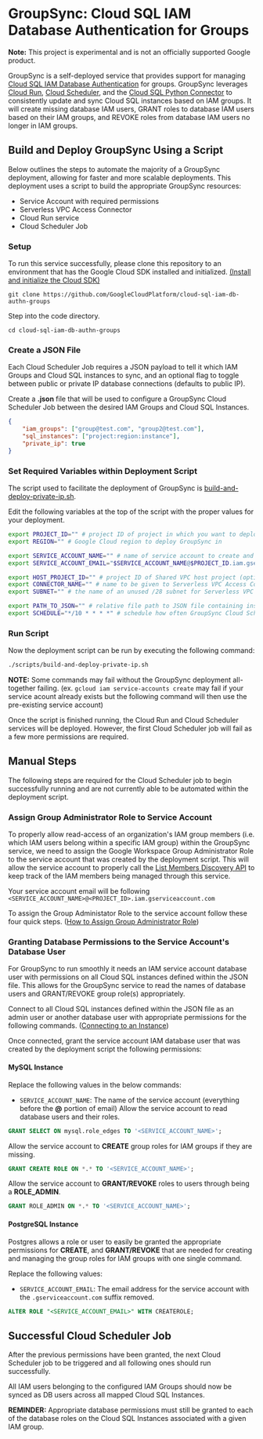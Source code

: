 # GroupSync: Cloud SQL IAM Database Authentication for Groups
**Note:** This project is experimental and is not an officially supported Google product.

GroupSync is a self-deployed service that provides support for managing [Cloud SQL IAM Database Authentication](https://cloud.google.com/sql/docs/mysql/authentication) for groups. GroupSync leverages [Cloud Run](https://cloud.google.com/run), [Cloud Scheduler](https://cloud.google.com/scheduler), and the [Cloud SQL Python Connector](https://github.com/googlecloudplatform/cloud-sql-python-connector) to consistently update and sync Cloud SQL instances based on IAM groups. It will create missing database IAM users, GRANT roles to database IAM users based on their IAM groups, and REVOKE roles from database IAM users no longer in IAM groups.

## Build and Deploy GroupSync Using a Script
Below outlines the steps to automate the majority of a GroupSync deployment, allowing for faster and more scalable deployments.
This deployment uses a script to build the appropriate GroupSync resources:
- Service Account with required permissions
- Serverless VPC Access Connector
- Cloud Run service
- Cloud Scheduler Job

### Setup
To run this service successfully, please clone this repository to an environment that has the Google Cloud SDK installed and initialized. [(Install and initialize the Cloud SDK)](https://cloud.google.com/sdk/docs/install)

```
git clone https://github.com/GoogleCloudPlatform/cloud-sql-iam-db-authn-groups
```

Step into the code directory.

```
cd cloud-sql-iam-db-authn-groups
```

### Create a JSON File
Each Cloud Scheduler Job requires a JSON payload to tell it which IAM Groups and
Cloud SQL instances to sync, and an optional flag to toggle between public or
private IP database connections (defaults to public IP).

Create a **.json** file that will be used to configure a GroupSync Cloud
Scheduler Job between the desired IAM Groups and Cloud SQL Instances. 

```json
{
    "iam_groups": ["group@test.com", "group2@test.com"],
    "sql_instances": ["project:region:instance"],
    "private_ip": true
}
```

### Set Required Variables within Deployment Script
The script used to facilitate the deployment of GroupSync is
[build-and-deploy-private-ip.sh](build-and-deploy-private-ip.sh).

Edit the following variables at the top of the script with the
proper values for your deployment.
```bash
export PROJECT_ID="" # project ID of project in which you want to deploy the service within
export REGION="" # Google Cloud region to deploy GroupSync in

export SERVICE_ACCOUNT_NAME="" # name of service account to create and use with GroupSync
export SERVICE_ACCOUNT_EMAIL="$SERVICE_ACCOUNT_NAME@$PROJECT_ID.iam.gserviceaccount.com" # email of service account to deploy Cloud Run with

export HOST_PROJECT_ID="" # project ID of Shared VPC host project (optional)
export CONNECTOR_NAME="" # name to be given to Serverless VPC Access Connector
export SUBNET="" # the name of an unused /28 subnet for Serverless VPC Access Connector

export PATH_TO_JSON="" # relative file path to JSON file containing instance-to-group mappings for Cloud Scheduler
export SCHEDULE="*/10 * * * *" # schedule how often GroupSync Cloud Scheduler is called (defaults to 10 mins)
```

### Run Script
Now the deployment script can be run by executing the following command:

```bash
./scripts/build-and-deploy-private-ip.sh
```

**NOTE:** Some commands may fail without the GroupSync deployment all-together failing.
(ex. `gcloud iam service-accounts create` may fail if your service acount
already exists but the following command will then use the pre-existing service account)

Once the script is finished running, the Cloud Run and Cloud Scheduler services will be deployed.
However, the first Cloud Scheduler job will fail as a few more permissions are required.


## Manual Steps
The following steps are required for the Cloud Scheduler job to begin successfully running
and are not currently able to be automated within the deployment script.

### Assign Group Administrator Role to Service Account
To properly allow read-access of an organization's IAM group members
(i.e. which IAM users belong within a specific IAM group) within the
GroupSync service, we need to assign the Google Workspace Group Administrator
Role to the service account that was created by the deployment script.
This will allow the service account to properly call the
[List Members Discovery API](https://developers.google.com/admin-sdk/directory/reference/rest/v1/members/list)
to keep track of the IAM members being managed through this service.

Your service account email will be following `<SERVICE_ACCOUNT_NAME>@<PROJECT_ID>.iam.gserviceaccount.com`

To assign the Group Administator Role to the service account follow these four quick steps.
([How to Assign Group Administrator Role](https://cloud.google.com/identity/docs/how-to/setup#auth-no-dwd))

### Granting Database Permissions to the Service Account's Database User
For GroupSync to run smoothly it needs an IAM service account database user with
permissions on all Cloud SQL instances defined within the JSON file.
This allows for the GroupSync service to read the names of database users
and GRANT/REVOKE group role(s) appropriately.

Connect to all Cloud SQL instances defined within the JSON file
as an admin user or another database user with appropriate permissions for the following commands.
([Connecting to an Instance](https://cloud.google.com/sql/docs/mysql/connect-overview))

Once connected, grant the service account IAM database user that was created by the
deployment script the following permissions:

#### MySQL Instance
Replace the following values in the below commands:
- `SERVICE_ACCOUNT_NAME`: The name of the service account (everything before the **@** portion of email)
Allow the service account to read database users and their roles.

```sql
GRANT SELECT ON mysql.role_edges TO '<SERVICE_ACCOUNT_NAME>';
```

Allow the service account to **CREATE** group roles for IAM groups if they are missing.

```sql
GRANT CREATE ROLE ON *.* TO '<SERVICE_ACCOUNT_NAME>';
```

Allow the service account to **GRANT/REVOKE** roles to users through being a **ROLE_ADMIN**.

```sql
GRANT ROLE_ADMIN ON *.* TO '<SERVICE_ACCOUNT_NAME>';
```

#### PostgreSQL Instance
Postgres allows a role or user to easily be granted the appropriate permissions for
**CREATE**, and **GRANT/REVOKE** that are needed for creating and managing the group
roles for IAM groups with one single command.

Replace the following values:
- `SERVICE_ACCOUNT_EMAIL`: The email address for the service account with the `.gserviceaccount.com` suffix removed.

```sql
ALTER ROLE "<SERVICE_ACCOUNT_EMAIL>" WITH CREATEROLE;
```

## Successful Cloud Scheduler Job
After the previous permissions have been granted, the next Cloud
Scheduler job to be triggered and all following ones should run successfully.

All IAM users belonging to the configured IAM Groups should now be synced as DB
users across all mapped Cloud SQL Instances.

**REMINDER:** Appropriate database permissions must still be granted to each of
the database roles on the Cloud SQL Instances associated with a given IAM group.
